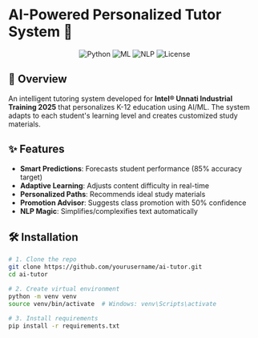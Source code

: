 # AI-Powered Personalized Tutor System 🚀

<div align="center">
  <img src="https://img.shields.io/badge/Python-3.8+-blue?logo=python" alt="Python">
  <img src="https://img.shields.io/badge/ML-ScikitLearn-orange?logo=scikit-learn" alt="ML">
  <img src="https://img.shields.io/badge/NLP-NLTK%20%7C%20SpaCy-yellowgreen" alt="NLP">
  <img src="https://img.shields.io/badge/License-MIT-green" alt="License">
</div>

## 📌 Overview
An intelligent tutoring system developed for **Intel® Unnati Industrial Training 2025** that personalizes K-12 education using AI/ML. The system adapts to each student's learning level and creates customized study materials.

## ✨ Features
- **Smart Predictions**: Forecasts student performance (85% accuracy target)
- **Adaptive Learning**: Adjusts content difficulty in real-time
- **Personalized Paths**: Recommends ideal study materials
- **Promotion Advisor**: Suggests class promotion with 50% confidence
- **NLP Magic**: Simplifies/complexifies text automatically

## 🛠️ Installation
```bash
# 1. Clone the repo
git clone https://github.com/yourusername/ai-tutor.git
cd ai-tutor

# 2. Create virtual environment
python -m venv venv
source venv/bin/activate  # Windows: venv\Scripts\activate

# 3. Install requirements
pip install -r requirements.txt

